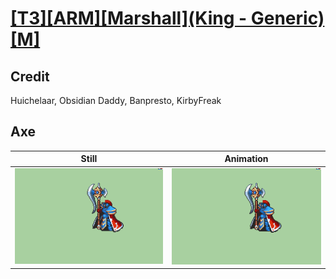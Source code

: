 # [\[T3\]\[ARM\]\[Marshall\]\(King - Generic\)\[M\]](../)

## Credit

Huichelaar, Obsidian Daddy, Banpresto, KirbyFreak
	
## Axe

| Still | Animation |
| :---: | :-------: |
| ![Axe still](./Axe_000.png) | ![Axe animation](./Axe.gif) |

